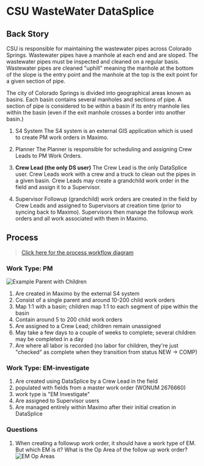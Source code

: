 # CSU WasteWater DataSplice

## Back Story

CSU is responsible for maintaining the wastewater pipes across Colorado Springs. Wastewater pipes have a manhole at each end and are sloped. The wastewater pipes must be inspected and cleaned on a regular basis. Wastewater pipes are cleaned "uphill" meaning the manhole at the bottom of the slope is the entry point and the manhole at the top is the exit point for a given section of pipe.

The city of Colorado Springs is divided into geographical areas known as basins. Each basin contains several manholes and sections of pipe. A section of pipe is considered to be within a basin if its entry manhole lies within the basin (even if the exit manhole crosses a border into another basin.)

1. S4 System
The S4 system is an external GIS application which is used to create PM work orders in Maximo.

1. Planner
The Planner is responsible for scheduling and assigning Crew Leads to PM Work Orders.

1. __Crew Lead (the only DS user)__
The Crew Lead is the only DataSplice user. Crew Leads work with a crew and a truck to clean out the pipes in a given basin. Crew Leads may create a grandchild work order in the field and assign it to a Supervisor.

1. Supervisor
Followup (grandchild) work orders are created in the field by Crew Leads and assigned to Supervisors at creation time (prior to syncing back to Maximo). Supervisors then manage the followup work orders and all work associated with them in Maximo.

## Process

> [Click here for the process workflow diagram](https://www.lucidchart.com/documents/view/40919d87-68b6-461e-8a5b-bd129536cfea)

### Work Type: PM

![Example Parent with Children](https://lh5.googleusercontent.com/Zy3vCrAx7JQW7QOQ5wUCCBWUqza11EG6o53JLmHV-LnKJpdfMiRYIETmPSDbegW71v0aU8csdO0=w2508-h1162)

1. Are created in Maximo by the external S4 system
1. Consist of a single parent and around 10-200 child work orders
1. Map 1:1 with a basin; children map 1:1 to each segment of pipe within the basin
1. Contain around 5 to 200 child work orders
1. Are assigned to a Crew Lead; children remain unassigned
1. May take a few days to a couple of weeks to complete; several children may be completed in a day
1. Are where all labor is recorded (no labor for children, they're just "checked" as complete when they transition from status NEW -> COMP)

### Work Type: EM-investigate

1. Are created using DataSplice by a Crew Lead in the field
  1. populated with fields from a master work order (WONUM 2676660)
  1. work type is "EM Investigate"
1. Are assigned to Supervisor users
1. Are managed entirely within Maximo after their initial creation in DataSplice

### Questions

1. When creating a followup work order, it should have a work type of EM. But which EM is it? What is the Op Area of the follow up work order?
![EM Op Areas](https://lh5.googleusercontent.com/G_uvTFIlqRe4yRZe5FCerWhgacLRRUHfMwZqcqq3xIhwJu09YyrDmSVzJ5MwR8EhlwYDY8nYrx8=w2508-h1162)
